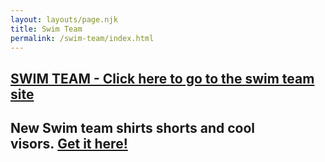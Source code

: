 ```yaml
---
layout: layouts/page.njk
title: Swim Team
permalink: /swim-team/index.html
---
```

## [SWIM TEAM - Click here to go to the swim team site](http://www.teamunify.com/Home.jsp?team=recnkbscky)

## New Swim team shirts shorts and cool visors. [Get it here!](https://emsports.tuosystems.com/stores/beechwoodsd)